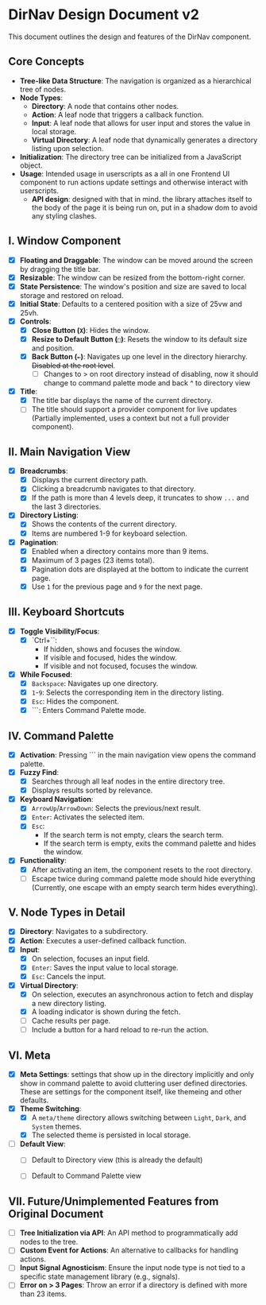 # DirNav Design Document v2

This document outlines the design and features of the DirNav component.

## Core Concepts

- **Tree-like Data Structure**: The navigation is organized as a hierarchical tree of nodes.
- **Node Types**:
    - **Directory**: A node that contains other nodes.
    - **Action**: A leaf node that triggers a callback function.
    - **Input**: A leaf node that allows for user input and stores the value in local storage.
    - **Virtual Directory**: A leaf node that dynamically generates a directory listing upon selection.
- **Initialization**: The directory tree can be initialized from a JavaScript object.
- **Usage**: Intended usage in userscripts as a all in one Frontend UI component to run actions update settings and otherwise interact with userscripts. 
    - **API design**: designed with that in mind. the library attaches itself to the body of the page it is being run on, put in a shadow dom to avoid any styling clashes.

## I. Window Component

- [x] **Floating and Draggable**: The window can be moved around the screen by dragging the title bar.
- [x] **Resizable**: The window can be resized from the bottom-right corner.
- [x] **State Persistence**: The window's position and size are saved to local storage and restored on reload.
- [x] **Initial State**: Defaults to a centered position with a size of 25vw and 25vh.
- [x] **Controls**:
    - [x] **Close Button (`X`)**: Hides the window.
    - [x] **Resize to Default Button (`□`)**: Resets the window to its default size and position.
    - [x] **Back Button (`←`)**: Navigates up one level in the directory hierarchy. ~~Disabled at the root level~~.
        - [ ] Changes to > on root directory instead of disabling, now it should change to command palette mode and back ^ to directory view
- [x] **Title**:
    - [x] The title bar displays the name of the current directory.
    - [ ] The title should support a provider component for live updates (Partially implemented, uses a context but not a full provider component).

## II. Main Navigation View

- [x] **Breadcrumbs**:
    - [x] Displays the current directory path.
    - [x] Clicking a breadcrumb navigates to that directory.
    - [x] If the path is more than 4 levels deep, it truncates to show `...` and the last 3 directories.
- [x] **Directory Listing**:
    - [x] Shows the contents of the current directory.
    - [x] Items are numbered 1-9 for keyboard selection.
- [x] **Pagination**:
    - [x] Enabled when a directory contains more than 9 items.
    - [x] Maximum of 3 pages (23 items total).
    - [x] Pagination dots are displayed at the bottom to indicate the current page.
    - [x] Use `1` for the previous page and `9` for the next page.

## III. Keyboard Shortcuts

- [x] **Toggle Visibility/Focus**:
    - [x] `Ctrl+\``:
        - If hidden, shows and focuses the window.
        - If visible and focused, hides the window.
        - If visible and not focused, focuses the window.
- [x] **While Focused**:
    - [x] `Backspace`: Navigates up one directory.
    - [x] `1`-`9`: Selects the corresponding item in the directory listing.
    - [x] `Esc`: Hides the component.
    - [x] `\``: Enters Command Palette mode.

## IV. Command Palette

- [x] **Activation**: Pressing `\`` in the main navigation view opens the command palette.
- [x] **Fuzzy Find**:
    - [x] Searches through all leaf nodes in the entire directory tree.
    - [x] Displays results sorted by relevance.
- [x] **Keyboard Navigation**:
    - [x] `ArrowUp`/`ArrowDown`: Selects the previous/next result.
    - [x] `Enter`: Activates the selected item.
    - [x] `Esc`:
        - If the search term is not empty, clears the search term.
        - If the search term is empty, exits the command palette and hides the window.
- [x] **Functionality**:
    - [x] After activating an item, the component resets to the root directory.
    - [ ] Escape twice during command palette mode should hide everything (Currently, one escape with an empty search term hides everything).

## V. Node Types in Detail

- [x] **Directory**: Navigates to a subdirectory.
- [x] **Action**: Executes a user-defined callback function.
- [x] **Input**:
    - [x] On selection, focuses an input field.
    - [x] `Enter`: Saves the input value to local storage.
    - [x] `Esc`: Cancels the input.
- [x] **Virtual Directory**:
    - [x] On selection, executes an asynchronous action to fetch and display a new directory listing.
    - [x] A loading indicator is shown during the fetch.
    - [ ] Cache results per page.
    - [ ] Include a button for a hard reload to re-run the action.

## VI. Meta

- [x] **Meta Settings**: settings that show up in the directory implicitly and only show in command palette to avoid cluttering user defined directories. These are settings for the component itself, like themeing and other defaults.
- [x] **Theme Switching**:
    - [x] A `meta/theme` directory allows switching between `Light`, `Dark`, and `System` themes.
    - [x] The selected theme is persisted in local storage.
- [ ] **Default View**:
    - [ ] Default to Directory view (this is already the default)
    - [ ] Default to Command Palette view


## VII. Future/Unimplemented Features from Original Document

- [ ] **Tree Initialization via API**: An API method to programmatically add nodes to the tree.
- [ ] **Custom Event for Actions**: An alternative to callbacks for handling actions.
- [ ] **Input Signal Agnosticism**: Ensure the input node type is not tied to a specific state management library (e.g., signals).
- [ ] **Error on > 3 Pages**: Throw an error if a directory is defined with more than 23 items.

```
